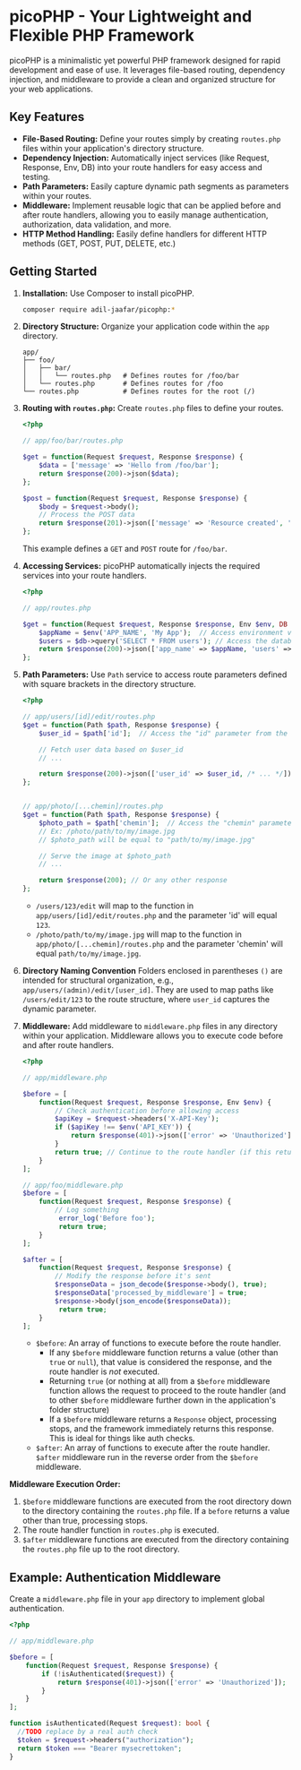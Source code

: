 # picoPHP - Your Lightweight and Flexible PHP Framework

picoPHP is a minimalistic yet powerful PHP framework designed for rapid development and ease of use. It leverages file-based routing, dependency injection, and middleware to provide a clean and organized structure for your web applications.

## Key Features

*   **File-Based Routing:**  Define your routes simply by creating `routes.php` files within your application's directory structure.
*   **Dependency Injection:**  Automatically inject services (like Request, Response, Env, DB) into your route handlers for easy access and testing.
*   **Path Parameters:**  Easily capture dynamic path segments as parameters within your routes.
*   **Middleware:**  Implement reusable logic that can be applied before and after route handlers, allowing you to easily manage authentication, authorization, data validation, and more.
*   **HTTP Method Handling:** Easily define handlers for different HTTP methods (GET, POST, PUT, DELETE, etc.)

## Getting Started

1.  **Installation:**  Use Composer to install picoPHP.

    ```bash
    composer require adil-jaafar/picophp:*
    ```

2.  **Directory Structure:**  Organize your application code within the `app` directory.

    ```
    app/
    ├── foo/
    │   ├── bar/
    │   │   └── routes.php   # Defines routes for /foo/bar
    │   └── routes.php       # Defines routes for /foo
    └── routes.php           # Defines routes for the root (/)
    ```

3.  **Routing with `routes.php`:** Create `routes.php` files to define your routes.

    ```php
    <?php

    // app/foo/bar/routes.php

    $get = function(Request $request, Response $response) {
        $data = ['message' => 'Hello from /foo/bar'];
        return $response(200)->json($data);
    };

    $post = function(Request $request, Response $response) {
        $body = $request->body();
        // Process the POST data
        return $response(201)->json(['message' => 'Resource created', 'data' => $body]);
    };
    ```

    This example defines a `GET` and `POST` route for `/foo/bar`.

4.  **Accessing Services:**  picoPHP automatically injects the required services into your route handlers.

    ```php
    <?php

    // app/routes.php

    $get = function(Request $request, Response $response, Env $env, DB $db) {
        $appName = $env('APP_NAME', 'My App');  // Access environment variables
        $users = $db->query('SELECT * FROM users'); // Access the database
        return $response(200)->json(['app_name' => $appName, 'users' => $users]);
    };
    ```

5.  **Path Parameters:** Use `Path` service to access route parameters defined with square brackets in the directory structure.

    ```php
    <?php

    // app/users/[id]/edit/routes.php
    $get = function(Path $path, Response $response) {
        $user_id = $path['id'];  // Access the "id" parameter from the URL

        // Fetch user data based on $user_id
        // ...

        return $response(200)->json(['user_id' => $user_id, /* ... */]);
    };


    // app/photo/[...chemin]/routes.php
    $get = function(Path $path, Response $response) {
        $photo_path = $path['chemin'];  // Access the "chemin" parameter from the URL which can contain multiple segments
        // Ex: /photo/path/to/my/image.jpg
        // $photo_path will be equal to "path/to/my/image.jpg"

        // Serve the image at $photo_path
        // ...

        return $response(200); // Or any other response
    };
    ```

    *   `/users/123/edit` will map to the function in `app/users/[id]/edit/routes.php` and the parameter 'id' will equal `123`.
    *   `/photo/path/to/my/image.jpg` will map to the function in `app/photo/[...chemin]/routes.php` and the parameter 'chemin' will equal `path/to/my/image.jpg`.

6. **Directory Naming Convention**
 Folders enclosed in parentheses `()` are intended for structural organization, e.g., `app/users/(admin)/edit/[user_id]`. They are used to map paths like `/users/edit/123` to the route structure, where `user_id` captures the dynamic parameter.

7.  **Middleware:** Add middleware to `middleware.php` files in any directory within your application. Middleware allows you to execute code before and after route handlers.

    ```php
    <?php

    // app/middleware.php

    $before = [
        function(Request $request, Response $response, Env $env) {
            // Check authentication before allowing access
            $apiKey = $request->headers('X-API-Key');
            if ($apiKey !== $env('API_KEY')) {
                return $response(401)->json(['error' => 'Unauthorized']);
            }
            return true; // Continue to the route handler (if this returns nothing or is ommited)
        }
    ];

    // app/foo/middleware.php
    $before = [
        function(Request $request, Response $response) {
            // Log something
             error_log('Before foo');
             return true;
        }
    ];

    $after = [
        function(Request $request, Response $response) {
            // Modify the response before it's sent
            $responseData = json_decode($response->body(), true);
            $responseData['processed_by_middleware'] = true;
            $response->body(json_encode($responseData));
             return true;
        }
    ];
    ```

    *   `$before`:  An array of functions to execute before the route handler.
        *   If any `$before` middleware function returns a value (other than `true` or `null`), that value is considered the response, and the route handler is *not* executed.
        *   Returning `true` (or nothing at all) from a `$before` middleware function allows the request to proceed to the route handler (and to other `$before` middleware further down in the application's folder structure)
        *   If a `$before` middleware returns a `Response` object, processing stops, and the framework immediately returns this response. This is ideal for things like auth checks.
    *   `$after`: An array of functions to execute after the route handler. `$after` middleware run in the reverse order from the `$before` middleware.

**Middleware Execution Order:**

1.  `$before` middleware functions are executed from the root directory down to the directory containing the `routes.php` file. If a `before` returns a value other than true, processing stops.
2.  The route handler function in `routes.php` is executed.
3.  `$after` middleware functions are executed from the directory containing the `routes.php` file up to the root directory.

## Example:  Authentication Middleware

Create a `middleware.php` file in your `app` directory to implement global authentication.

```php
<?php

// app/middleware.php

$before = [
    function(Request $request, Response $response) {
        if (!isAuthenticated($request)) {
            return $response(401)->json(['error' => 'Unauthorized']);
        }
    }
];

function isAuthenticated(Request $request): bool {
  //TODO replace by a real auth check
  $token = $request->headers("authorization");
  return $token === "Bearer mysecrettoken";
}